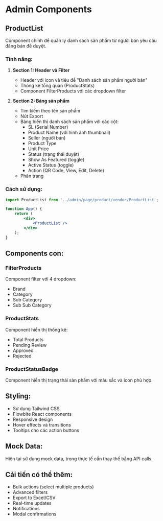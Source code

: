 # Admin Components

## ProductList

Component chính để quản lý danh sách sản phẩm từ người bán yêu cầu đăng bán để duyệt.

### Tính năng:

1. **Section 1: Header và Filter**

    - Header với icon và tiêu đề "Danh sách sản phẩm người bán"
    - Thống kê tổng quan (ProductStats)
    - Component FilterProducts với các dropdown filter

2. **Section 2: Bảng sản phẩm**
    - Tìm kiếm theo tên sản phẩm
    - Nút Export
    - Bảng hiển thị danh sách sản phẩm với các cột:
        - SL (Serial Number)
        - Product Name (với hình ảnh thumbnail)
        - Seller (người bán)
        - Product Type
        - Unit Price
        - Status (trạng thái duyệt)
        - Show As Featured (toggle)
        - Active Status (toggle)
        - Action (QR Code, View, Edit, Delete)
    - Phân trang

### Cách sử dụng:

```jsx
import ProductList from '../admin/page/product/vendor/ProductList';

function App() {
	return (
		<div>
			<ProductList />
		</div>
	);
}
```

## Components con:

### FilterProducts

Component filter với 4 dropdown:

-   Brand
-   Category
-   Sub Category
-   Sub Sub Category

### ProductStats

Component hiển thị thống kê:

-   Total Products
-   Pending Review
-   Approved
-   Rejected

### ProductStatusBadge

Component hiển thị trạng thái sản phẩm với màu sắc và icon phù hợp.

## Styling:

-   Sử dụng Tailwind CSS
-   Flowbite React components
-   Responsive design
-   Hover effects và transitions
-   Tooltips cho các action buttons

## Mock Data:

Hiện tại sử dụng mock data, trong thực tế cần thay thế bằng API calls.

## Cải tiến có thể thêm:

-   Bulk actions (select multiple products)
-   Advanced filters
-   Export to Excel/CSV
-   Real-time updates
-   Notifications
-   Modal confirmations
